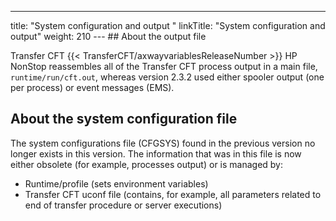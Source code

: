 ---
title: "System configuration and output "
linkTitle: "System configuration and output"
weight: 210
--- ## About the output file

Transfer CFT {{< TransferCFT/axwayvariablesReleaseNumber  >}} HP NonStop reassembles all of the Transfer CFT process output in a main file, `runtime/run/cft.out`, whereas version 2.3.2 used either spooler output (one per process) or event messages (EMS).

## About the system configuration file

The system configurations file (CFGSYS) found in the previous version no longer exists in this version. The information that was in this file is now either obsolete (for example, processes output) or is managed by:

- Runtime/profile (sets environment variables)
- Transfer CFT uconf file (contains, for example, all parameters related to end of transfer procedure or server executions)
